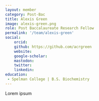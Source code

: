 ```yaml
---
layout: member
category: Post-Bac
title: Alexis Green
image: alexis-green.png
role: Post Baccalaureate Research Fellow
permalink: '/team/alexis-green'
social:
    orcid: 
    github: https://github.com/acrgreen
    website: 
    google-scholar: 
    mastodon: 
    twitter: 
    linkedin: 
education:
 - Spelman College | B.S. Biochemistry
---
```


Lorem ipsum
